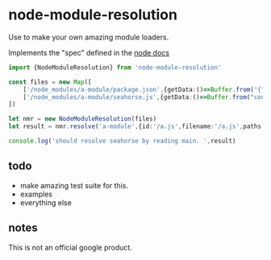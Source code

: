 # node-module-resolution
Use to make your own amazing module loaders.

Implements the "spec" defined in the [node docs](https://nodejs.org/dist/latest-v10.x/docs/api/modules.html#modules_all_together)

```typescript
import {NodeModuleResolution} from 'node-module-resolution'

const files = new Map([
    ['/node_modules/a-module/package.json',{getData:()=>Buffer.from('{"main":"seahorse.js"}')}],
    ['/node_modules/a-module/seahorse.js',{getData:()=>Buffer.from("console.log('javascript')")}]
])

let nmr = new NodeModuleResolution(files)
let result = nmr.resolve('a-module',{id:'/a.js',filename:'/a.js',paths:[]})

console.log('should resolve seahorse by reading main. ',result)
```
## todo

- make amazing test suite for this.
- examples
- everything else

## notes

This is not an official google product.
